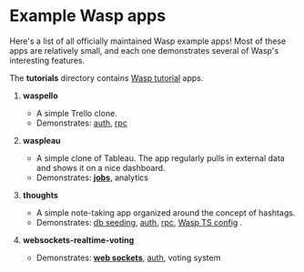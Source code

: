 # Example Wasp apps

Here's a list of all officially maintained Wasp example apps!
Most of these apps are relatively small, and each one demonstrates several of Wasp's interesting features.

The **tutorials** directory contains [Wasp tutorial](https://wasp.sh/docs/tutorial/create) apps.

1. **waspello**

   - A simple Trello clone.
   - Demonstrates: [auth](https://wasp.sh/docs/auth/overview), [rpc](https://wasp.sh/docs/data-model/operations/overview)

1. **waspleau**

   - A simple clone of Tableau. The app regularly pulls in external data and shows it on a nice dashboard.
   - Demonstrates: **[jobs](https://wasp.sh/docs/advanced/jobs)**, analytics

1. **thoughts**

   - A simple note-taking app organized around the concept of hashtags.
   - Demonstrates: [db seeding](https://wasp.sh/docs/data-model/databases#seeding-the-database), [auth](https://wasp.sh/docs/auth/overview), [rpc](https://wasp.sh/docs/data-model/operations/overview), [Wasp TS config](https://wasp.sh/docs/general/wasp-ts-config) .

1. **websockets-realtime-voting**
   - Demonstrates: **[web sockets](https://wasp.sh/docs/advanced/web-sockets)**, [auth](https://wasp.sh/docs/auth/overview), voting system
